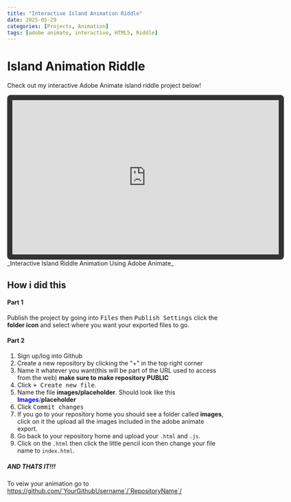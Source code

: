 ```yaml
---
title: "Interactive Island Animation Riddle"
date: 2025-05-29
categories: [Projects, Animation]
tags: [adobe animate, interactive, HTML5, Riddle]
---
```

# Island Animation Riddle

Check out my interactive Adobe Animate island riddle project below!

<iframe 
  src="https://783009.github.io/IslandAnimation/"
  width="621"
  height="360"
  style="border: 12px solid #333; border-radius: 8px;">
</iframe>
_Interactive Island Riddle Animation Using Adobe Animate_

## How i did this

#### Part 1

Publish the project by going into <kbd>Files</kbd> then <kbd>Publish Settings</kbd> click the **folder icon** and select where you want your exported files to go.

#### Part 2
1. Sign up/log into Github
2. Create a new repository by clicking the "+" in the top right corner
3. Name it whatever you want(this will be part of the URL used to access from the web) **make sure to make repository PUBLIC**
4. Click <kbd>+ Create new file</kbd>.
5. Name the file **images/placeholder**. Should look like this <span style="color:blue;"><strong>Images</strong></span><span style="color:gray;"><strong>/</strong></span><strong>placeholder</strong>
6. Click <kbd>Commit changes</kbd>
7. If you go to your repository home you should see a folder called **images**, click on it the upload all the images included in the adobe animate export.
8. Go back to your repository home and upload your `.html` and `.js`.
9. Click on the `.html` then click the little pencil icon then change your file name to `index.html`.

##### AND THATS IT!!!
To veiw your animation go to https://github.com/`YourGithubUsername`/`RepositoryName`/